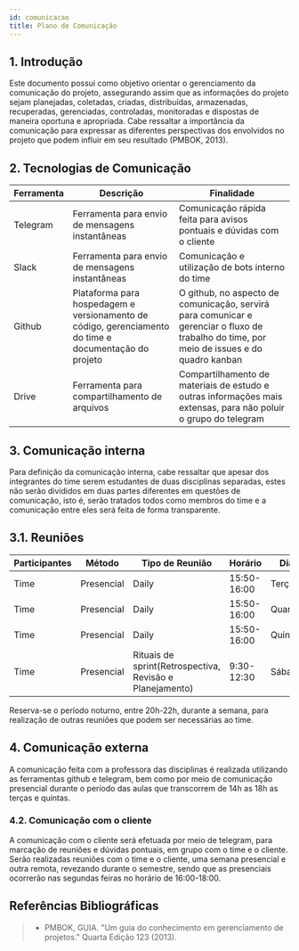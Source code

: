 ```yaml
---
id: comunicacao
title: Plano de Comunicação
---
```


## 1. Introdução

Este documento possui como objetivo orientar o gerenciamento da comunicação do projeto, assegurando assim que as informações do projeto sejam planejadas, coletadas, criadas, distribuídas, armazenadas, recuperadas, gerenciadas, controladas, monitoradas e dispostas de maneira oportuna e apropriada. Cabe ressaltar a importância da comunicação para expressar as diferentes perspectivas dos envolvidos no projeto que podem influir em seu resultado (PMBOK, 2013).

## 2. Tecnologias de Comunicação

|Ferramenta   |Descrição |Finalidade|
|-------------|----------|----------|
|Telegram    | Ferramenta para envio de mensagens instantâneas| Comunicação rápida feita para avisos pontuais e dúvidas com o cliente |
|Slack   |Ferramenta para envio de mensagens instantâneas   |   Comunicação e utilização de bots interno do time |
|Github   | Plataforma para hospedagem e versionamento de código, gerenciamento do time e documentação do projeto  | O github, no aspecto de comunicação, servirá para comunicar e gerenciar o fluxo de trabalho do time, por meio de issues e do quadro kanban |
|Drive   | Ferramenta para compartilhamento de arquivos|Compartilhamento de materiais de estudo e outras informações mais extensas, para não poluir o grupo do telegram |

## 3. Comunicação interna

Para definição da comunicação interna, cabe ressaltar que apesar dos integrantes do time serem estudantes de duas disciplinas separadas, estes não serão divididos em duas partes diferentes em questões de comunicação, isto é, serão tratados todos como membros do time e a comunicação entre eles será feita de forma transparente.

## 3.1. Reuniões

|Participantes|Método    |Tipo de Reunião    |Horário|Dia   |
|-------------|----------|-------|-------|------|
|Time|Presencial| Daily|15:50-16:00 |Terça|
|Time|Presencial| Daily|15:50-16:00 |Quarta|
|Time |Presencial| Daily|15:50-16:00 |Quinta|
|Time  |Presencial| Rituais de sprint(Retrospectiva, Revisão e Planejamento)| 9:30-12:30 |Sábado|

Reserva-se o período noturno, entre 20h-22h, durante a semana, para realização de outras reuniões que podem ser necessárias ao time.

## 4. Comunicação externa

A comunicação feita com a professora das disciplinas é realizada utilizando as ferramentas github e telegram, bem como por meio de comunicação presencial durante o período das aulas que transcorrem de 14h as 18h as terças e quintas.

### 4.2. Comunicação com o cliente

A comunicação com o cliente será efetuada por meio de telegram, para marcação de reuniões e dúvidas pontuais, em grupo com o time e o cliente. Serão realizadas reuniões com o time e o cliente, uma semana presencial e outra remota, revezando durante o semestre, sendo que as presenciais ocorrerão nas segundas feiras no horário de 16:00-18:00.

## Referências Bibliográficas

> * PMBOK, GUIA. "Um guia do conhecimento em gerenciamento de projetos." Quarta Edição 123 (2013).
